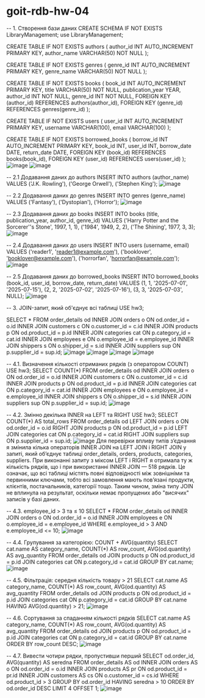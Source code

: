# goit-rdb-hw-04
-- 1. Створення бази даних
CREATE SCHEMA IF NOT EXISTS LibraryManagement;
use LibraryManagement;

CREATE TABLE IF NOT EXISTS authors (
    author_id INT AUTO_INCREMENT PRIMARY KEY,
    author_name VARCHAR(50) NOT NULL
);

CREATE TABLE IF NOT EXISTS genres (
    genre_id INT AUTO_INCREMENT PRIMARY KEY,
    genre_name  VARCHAR(50) NOT NULL
);

CREATE TABLE IF NOT EXISTS books (
    book_id INT AUTO_INCREMENT PRIMARY KEY,
    title VARCHAR(50) NOT NULL,
    publication_year YEAR,
    author_id INT NOT NULL,
    genre_id INT NOT NULL,
    FOREIGN KEY (author_id) REFERENCES authors(author_id),
    FOREIGN KEY (genre_id) REFERENCES genres(genre_id)
);

CREATE TABLE IF NOT EXISTS users (
    user_id INT AUTO_INCREMENT PRIMARY KEY,
    username VARCHAR(100),
    email VARCHAR(100)
);

CREATE TABLE IF NOT EXISTS borrowed_books (
    borrow_id INT AUTO_INCREMENT PRIMARY KEY,
    book_id INT,
    user_id INT,
    borrow_date DATE,
    return_date DATE,
    FOREIGN KEY (book_id) REFERENCES books(book_id),
    FOREIGN KEY (user_id) REFERENCES users(user_id)
);
![image](https://github.com/user-attachments/assets/464c8204-288e-4bee-8f3c-54d00e849f1c)
![image](https://github.com/user-attachments/assets/cec92250-eb24-4062-bbea-d84c1fac8f85)

-- 2.1 Додавання даних до authors
INSERT INTO authors (author_name) VALUES
('J.K. Rowling'),
('George Orwell'),
('Stephen King');
![image](https://github.com/user-attachments/assets/e499192b-0a24-4495-ba59-43f7a54e0585)

-- 2.2 Додавання даних до genres
INSERT INTO genres (genre_name) VALUES
('Fantasy'),
('Dystopian'),
('Horror');
![image](https://github.com/user-attachments/assets/09cec71e-0565-41f5-8329-4048ed8fc97c)

-- 2.3 Додавання даних до books
INSERT INTO books (title, publication_year, author_id, genre_id) VALUES
('Harry Potter and the Sorcerer''s Stone', 1997, 1, 1),
('1984', 1949, 2, 2),
('The Shining', 1977, 3, 3);
![image](https://github.com/user-attachments/assets/bf6aed63-6d64-436b-8ba6-9a11250a9264)


-- 2.4 Додавання даних до users
INSERT INTO users (username, email) VALUES
('reader1', 'reader1@example.com'),
('booklover', 'booklover@example.com'),
('horrorfan', 'horrorfan@example.com');
![image](https://github.com/user-attachments/assets/871b549b-3fe4-4567-a03c-aee6425f0c65)

-- 2.5 Додавання даних до borrowed_books
INSERT INTO borrowed_books (book_id, user_id, borrow_date, return_date) VALUES
(1, 1, '2025-07-01', '2025-07-15'),
(2, 2, '2025-07-02', '2025-07-16'),
(3, 3, '2025-07-03', NULL);
![image](https://github.com/user-attachments/assets/381a1db5-299b-440f-bbf6-b574e8a0de58)

-- 3. JOIN-запит, який об'єднує всі таблиці
USE hw3;

SELECT *
FROM order_details od
INNER JOIN orders o ON od.order_id = o.id
INNER JOIN customers c ON o.customer_id = c.id
INNER JOIN products p ON od.product_id = p.id
INNER JOIN categories cat ON p.category_id = cat.id
INNER JOIN employees e ON o.employee_id = e.employee_id
INNER JOIN shippers s ON o.shipper_id = s.id
INNER JOIN suppliers sup ON p.supplier_id = sup.id;
![image](https://github.com/user-attachments/assets/0935f699-7cd2-4521-9f36-8fbd334e33e3)
![image](https://github.com/user-attachments/assets/35a1257e-f818-462e-be11-76bc9d5fb179)
![image](https://github.com/user-attachments/assets/4d3010b9-fe35-4ffd-af64-fa0bbd474ac7)
![image](https://github.com/user-attachments/assets/7a01d2f9-118e-4bb1-99e8-5fbae2bc58cd)

--  4.1. Визначення кількості отриманих рядків (з оператором COUNT)
USE hw3;
SELECT COUNT(*)
FROM order_details od
INNER JOIN orders o ON od.order_id = o.id
INNER JOIN customers c ON o.customer_id = c.id
INNER JOIN products p ON od.product_id = p.id
INNER JOIN categories cat ON p.category_id = cat.id
INNER JOIN employees e ON o.employee_id = e.employee_id
INNER JOIN shippers s ON o.shipper_id = s.id
INNER JOIN suppliers sup ON p.supplier_id = sup.id;
![image](https://github.com/user-attachments/assets/743794b4-0486-4e89-a7dc-92127947fcbd)

-- 4.2. Змінно декілька INNER на LEFT та RIGHT 
USE hw3;
SELECT COUNT(*) AS total_rows
FROM order_details od
LEFT JOIN orders o ON od.order_id = o.id
RIGHT JOIN products p ON od.product_id = p.id
LEFT JOIN categories cat ON p.category_id = cat.id
RIGHT JOIN suppliers sup ON p.supplier_id = sup.id;
![image](https://github.com/user-attachments/assets/6f2898f2-7193-4d6b-bb3d-c601dd51b495)
Для перевірки впливу типів з’єднання я змінила кілька операторів INNER JOIN на LEFT JOIN і RIGHT JOIN у запиті, який об’єднує таблиці order_details, orders, products, categories, suppliers.
При виконанні запиту з міксом LEFT і RIGHT я отримала ту ж кількість рядків, що і при використанні INNER JOIN — 518 рядків.
Це означає, що всі таблиці містять повні відповідності між зовнішніми та первинними ключами, тобто всі замовлення мають пов’язані продукти, клієнтів, постачальників, категорії тощо.
Таким чином, зміна типу JOIN не вплинула на результат, оскільки немає пропущених або "висячих" записів у базі даних.

--  4.3. employee_id > 3 та ≤ 10
SELECT *
FROM order_details od
INNER JOIN orders o ON od.order_id = o.id
INNER JOIN employees e ON o.employee_id = e.employee_id
WHERE e.employee_id > 3 AND e.employee_id <= 10;
![image](https://github.com/user-attachments/assets/5c99e845-fd2b-49fa-939a-78ed41a7413c)

-- 4.4. Групування за категорією: COUNT + AVG(quantity)
SELECT 
    cat.name AS category_name,
    COUNT(*) AS row_count,
    AVG(od.quantity) AS avg_quantity
FROM order_details od
JOIN products p ON od.product_id = p.id
JOIN categories cat ON p.category_id = cat.id
GROUP BY cat.name;
![image](https://github.com/user-attachments/assets/6e851eb4-0a56-4a46-a39b-250fb1a4163d)

-- 4.5. Фільтрація: середня кількість товару > 21
SELECT 
    cat.name AS category_name,
    COUNT(*) AS row_count,
    AVG(od.quantity) AS avg_quantity
FROM order_details od
JOIN products p ON od.product_id = p.id
JOIN categories cat ON p.category_id = cat.id
GROUP BY cat.name
HAVING AVG(od.quantity) > 21;
![image](https://github.com/user-attachments/assets/cf01678f-591b-42a9-9ef5-c7bf83b19fa3)

-- 4.6. Сортування за спаданням кількості рядків
SELECT 
    cat.name AS category_name,
    COUNT(*) AS row_count,
    AVG(od.quantity) AS avg_quantity
FROM order_details od
JOIN products p ON od.product_id = p.id
JOIN categories cat ON p.category_id = cat.id
GROUP BY cat.name
ORDER BY row_count DESC;
![image](https://github.com/user-attachments/assets/a741d517-c0f0-4b1f-a83b-f921c95558fe)

-- 4.7. Вивести чотири рядки, пропустивши перший
SELECT od.order_id, AVG(quantity) AS seredna
FROM order_details AS od
INNER JOIN orders AS o ON od.order_id = o.id
INNER JOIN products AS pr ON od.product_id = pr.id
INNER JOIN customers AS cs ON o.customer_id = cs.id
WHERE od.product_id > 3
GROUP BY od.order_id
HAVING seredna > 10
ORDER BY od.order_id DESC
LIMIT 4 OFFSET 1;
![image](https://github.com/user-attachments/assets/3bb19885-052b-4279-b6ae-d00a7accc24e)










